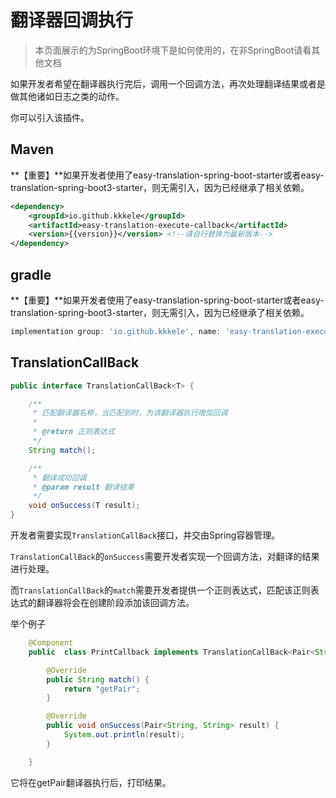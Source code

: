 # 翻译器回调执行

> 本页面展示的为SpringBoot环境下是如何使用的，在非SpringBoot请看其他文档

如果开发者希望在翻译器执行完后，调用一个回调方法，再次处理翻译结果或者是做其他诸如日志之类的动作。

你可以引入该插件。

## Maven

**【重要】**如果开发者使用了easy-translation-spring-boot-starter或者easy-translation-spring-boot3-starter，则无需引入，因为已经继承了相关依赖。

```xml
<dependency>
    <groupId>io.github.kkkele</groupId>
    <artifactId>easy-translation-execute-callback</artifactId>
    <version>{{version}}</version> <!--请自行替换为最新版本-->
</dependency>
```

## gradle

**【重要】**如果开发者使用了easy-translation-spring-boot-starter或者easy-translation-spring-boot3-starter，则无需引入，因为已经继承了相关依赖。

```gradle
implementation group: 'io.github.kkkele', name: 'easy-translation-execute-callback', version: ${last.version}
```

## TranslationCallBack

```java
public interface TranslationCallBack<T> {

    /**
     * 匹配翻译器名称，当匹配到时，为该翻译器执行增加回调
     *
     * @return 正则表达式
     */
    String match();

    /**
     * 翻译成功回调
     * @param result 翻译结果
     */
    void onSuccess(T result);
}

```

开发者需要实现`TranslationCallBack`接口，并交由Spring容器管理。

`TranslationCallBack`的`onSuccess`需要开发者实现一个回调方法，对翻译的结果进行处理。

而`TranslationCallBack`的`match`需要开发者提供一个正则表达式，匹配该正则表达式的翻译器将会在创建阶段添加该回调方法。

举个例子

```java
    @Component
    public  class PrintCallback implements TranslationCallBack<Pair<String,String>> {

        @Override
        public String match() {
            return "getPair";
        }

        @Override
        public void onSuccess(Pair<String, String> result) {
            System.out.println(result);
        }

    }
```

它将在getPair翻译器执行后，打印结果。
